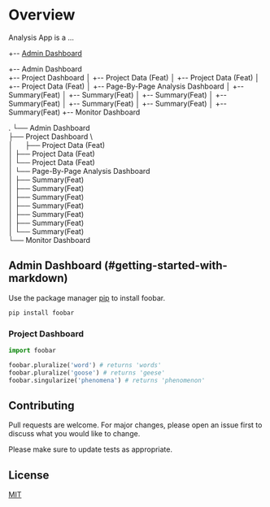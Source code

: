 # Overview

Analysis App is a ...



+-- [Admin Dashboard](#getting-started-with-markdown)

+-- Admin Dashboard
\
+-- Project Dashboard
    │   +-- Project Data (Feat)
    │   +-- Project Data (Feat)
    │   +-- Project Data (Feat)
    │       +-- Page-By-Page Analysis Dashboard
    │           +-- Summary(Feat)
    │           +-- Summary(Feat)
    │           +-- Summary(Feat)
    │           +-- Summary(Feat)
    │           +-- Summary(Feat)
    │           +-- Summary(Feat)
    │           +-- Summary(Feat)
    +-- Monitor Dashboard


.
└── Admin Dashboard
\
    ├── Project Dashboard
\    
    │&nbsp;&nbsp;&nbsp;&nbsp;&nbsp;&nbsp;├── Project Data (Feat)
\
    │   ├── Project Data (Feat)
\
    │   └── Project Data (Feat)
\
    │       └── Page-By-Page Analysis Dashboard
\
    │           ├── Summary(Feat)
\
    │           ├── Summary(Feat)
\
    │           ├── Summary(Feat)
\
    │           ├── Summary(Feat)
\
    │           ├── Summary(Feat)
\
    │           ├── Summary(Feat)
\
    │           └── Summary(Feat)
\
    └── Monitor Dashboard





## Admin Dashboard (#getting-started-with-markdown)

Use the package manager [pip](https://pip.pypa.io/en/stable/) to install foobar.

```bash
pip install foobar
```

### Project Dashboard

```python
import foobar

foobar.pluralize('word') # returns 'words'
foobar.pluralize('goose') # returns 'geese'
foobar.singularize('phenomena') # returns 'phenomenon'
```

## Contributing
Pull requests are welcome. For major changes, please open an issue first to discuss what you would like to change.

Please make sure to update tests as appropriate.

## License
[MIT](https://choosealicense.com/licenses/mit/)

